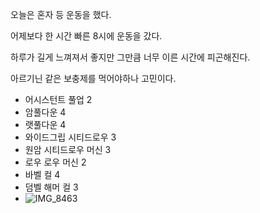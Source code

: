오늘은 혼자 등 운동을 했다.

어제보다 한 시간 빠른 8시에 운동을 갔다.

하루가 길게 느껴져서 좋지만 그만큼 너무 이른 시간에 피곤해진다.

아르기닌 같은 보충제를 먹어야하나 고민이다.

- 어시스턴트 풀업 2
- 암풀다운 4
- 랫풀다운 4
- 와이드그립 시티드로우 3
- 원암 시티드로우 머신 3
- 로우 로우 머신 2
- 바벨 컬 4
- 덤벨 해머 컬 3
- ![IMG_8463](https://github.com/farmJun/workout-farmJun/assets/101688752/757faf5b-5252-4d39-8d99-ccc64ba5d588)
